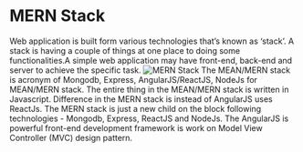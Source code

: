 # MERN Stack
  Web application is built form various technologies that’s known as ‘stack’. A stack is having a couple of things at one place to doing some functionalities.A simple web application may have front-end, back-end and server to achieve the specific task.
  ![MERN Stack](https://cdn-images-1.medium.com/max/1600/1*FVtCyRdJ6KOr4YswTtwMeA.jpeg)
  The MEAN/MERN stack is acronym of Mongodb, Express, AngularJS/ReactJS, NodeJs for MEAN/MERN stack. The entire thing in the MEAN/MERN stack is written in Javascript. Difference in the MERN stack is instead of AngularJS uses ReactJs. The MERN stack is just a new child on the block following technologies - Mongodb, Express, ReactJS and NodeJs.
  The AngularJS is powerful front-end development framework is work on Model View Controller (MVC) design pattern.




